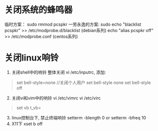 # 关闭系统的蜂鸣器

临时方案： sudo rmmod pcspkr
一劳永逸的方案: 
sudo echo "blacklist pcspkr" >> /etc/modprobe.d/blacklist (debian系列)
echo "alias pcspkr off" >> /etc/modprobe.conf (centos系列)

# 关闭linux响铃

1. 关闭shell中的响铃
整体关闭 vi /etc/inputrc, 添加:
> set bell-style=none  //关闭个人用户
> set bell-style none
> set bell-style off
2. 关闭vi和vim中的响铃
vi /etc/vimrc
vi /etc/virc
> set vb t_vb=
3. linux控制台下, 禁止终端响铃
setterm -blength 0
or
setterm -bfreq 10
2. X11下
xset b off
